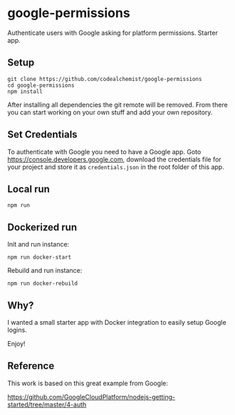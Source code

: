 # google-permissions
Authenticate users with Google asking for platform permissions. Starter app.

## Setup

```
git clone https://github.com/codealchemist/google-permissions
cd google-permissions
npm install
```

After installing all dependencies the git remote will be removed.
From there you can start working on your own stuff and add your own repository.

## Set Credentials

To authenticate with Google you need to have a Google app.
Goto https://console.developers.google.com, download the credentials file for your project
and store it as `credentials.json` in the root folder of this app.

## Local run

`npm run`

## Dockerized run

Init and run instance:

`npm run docker-start`

Rebuild and run instance:

`npm run docker-rebuild`

## Why?

I wanted a small starter app with Docker integration to easily setup Google logins.

Enjoy!

## Reference

This work is based on this great example from Google:

https://github.com/GoogleCloudPlatform/nodejs-getting-started/tree/master/4-auth
